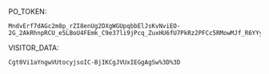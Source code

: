 PO_TOKEN:
```
MndvErf7dAGc2m8p_rZI8enUg2DXgWGUpqbbElJsKvNviEO-2G_2AkRhnpRCU_e5LBoU4FEmk_C9e37li9jPcq_ZuxHU6fU7PkRz2PFCc5RMowMJf_R6YYyT1dYmNfFj39ZpI3iXChvaCC_YnP7id6HJYpAcofGBPQ==
```
VISITOR_DATA:
```
Cgt0Vi1aYngwVUtocyjsoIC-BjIKCgJVUxIEGgAgSw%3D%3D
```
